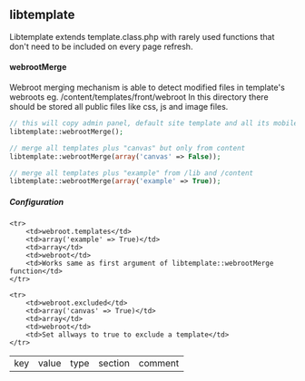 ## libtemplate

Libtemplate extends template.class.php with rarely used functions that don't need to be included on every page refresh.

#### webrootMerge

Webroot merging mechanism is able to detect modified files in template's webroots eg. /content/templates/front/webroot
In this directory there should be stored all public files like css, js and image files.

```php
// this will copy admin panel, default site template and all its mobile views
libtemplate::webrootMerge();

// merge all templates plus "canvas" but only from content
libtemplate::webrootMerge(array('canvas' => False));

// merge all templates plus "example" from /lib and /content
libtemplate::webrootMerge(array('example' => True));
```

##### Configuration

<table>
    <tr>
        <td>key</td>
        <td>value</td>
        <td>type</td>
        <td>section</td>
        <td>comment</td>
    </tr>
    
    <tr>
        <td>webroot.templates</td>
        <td>array('example' => True)</td>
        <td>array</td>
        <td>webroot</td>
        <td>Works same as first argument of libtemplate::webrootMerge function</td>
    </tr>
    
    <tr>
        <td>webroot.excluded</td>
        <td>array('canvas' => True)</td>
        <td>array</td>
        <td>webroot</td>
        <td>Set allways to true to exclude a template</td>
    </tr>
</table>
